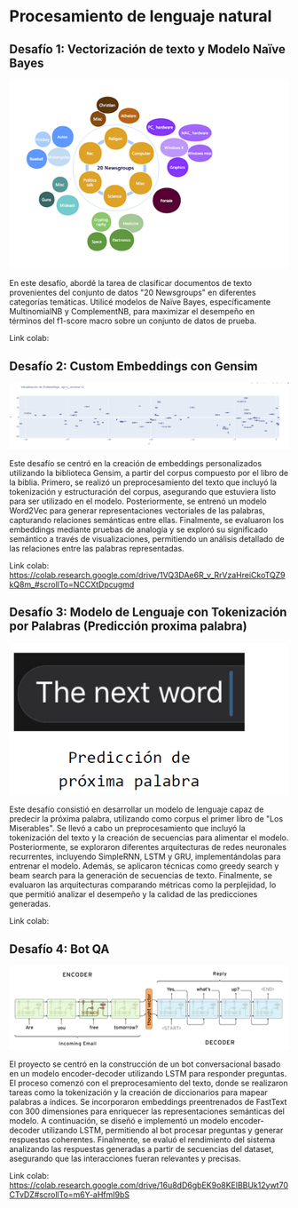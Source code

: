 # Procesamiento de lenguaje natural


## Desafío 1: Vectorización de texto y Modelo Naïve Bayes

<div align="center">
  <img src="Imagenes_readme/imagen_desafio1.png" alt="img1">
</div>

En este desafío, abordé la tarea de clasificar documentos de texto provenientes del conjunto de datos "20 Newsgroups" en diferentes categorías temáticas. Utilicé modelos de Naïve Bayes, específicamente MultinomialNB y ComplementNB, para maximizar el desempeño en términos del f1-score macro sobre un conjunto de datos de prueba.


Link colab: 


## Desafío 2: Custom Embeddings con Gensim

<div align="center">
  <img src="Imagenes_readme/imagen_desafio2.png" alt="img1">
</div>

Este desafío se centró en la creación de embeddings personalizados utilizando la biblioteca Gensim, a partir del corpus compuesto por el libro de la biblia. Primero, se realizó un preprocesamiento del texto que incluyó la tokenización y estructuración del corpus, asegurando que estuviera listo para ser utilizado en el modelo. Posteriormente, se entrenó un modelo Word2Vec para generar representaciones vectoriales de las palabras, capturando relaciones semánticas entre ellas. Finalmente, se evaluaron los embeddings mediante pruebas de analogía y se exploró su significado semántico a través de visualizaciones, permitiendo un análisis detallado de las relaciones entre las palabras representadas.

Link colab:  https://colab.research.google.com/drive/1VQ3DAe6R_v_RrVzaHreiCkoTQZ9kQ8m_#scrollTo=NCCXtDpcugmd


## Desafío 3: Modelo de Lenguaje con Tokenización por Palabras (Predicción proxima palabra)

<div align="center">
  <img src="Imagenes_readme/imagen_desafio3.png" alt="img1">
</div>

Este desafío consistió en desarrollar un modelo de lenguaje capaz de predecir la próxima palabra, utilizando como corpus el primer libro de "Los Miserables". Se llevó a cabo un preprocesamiento que incluyó la tokenización del texto y la creación de secuencias para alimentar el modelo. Posteriormente, se exploraron diferentes arquitecturas de redes neuronales recurrentes, incluyendo SimpleRNN, LSTM y GRU, implementándolas para entrenar el modelo. Además, se aplicaron técnicas como greedy search y beam search para la generación de secuencias de texto. Finalmente, se evaluaron las arquitecturas comparando métricas como la perplejidad, lo que permitió analizar el desempeño y la calidad de las predicciones generadas.

Link colab: 

## Desafío 4: Bot QA

<div align="center">
  <img src="Imagenes_readme/imagen_desafio4.png" alt="img1">
</div>

El proyecto se centró en la construcción de un bot conversacional basado en un modelo encoder-decoder utilizando LSTM para responder preguntas. El proceso comenzó con el preprocesamiento del texto, donde se realizaron tareas como la tokenización y la creación de diccionarios para mapear palabras a índices. Se incorporaron embeddings preentrenados de FastText con 300 dimensiones para enriquecer las representaciones semánticas del modelo. A continuación, se diseñó e implementó un modelo encoder-decoder utilizando LSTM, permitiendo al bot procesar preguntas y generar respuestas coherentes. Finalmente, se evaluó el rendimiento del sistema analizando las respuestas generadas a partir de secuencias del dataset, asegurando que las interacciones fueran relevantes y precisas.


Link colab: https://colab.research.google.com/drive/16u8dD6gbEK9o8KElBBUk12ywt70CTvDZ#scrollTo=m6Y-aHfmI9bS